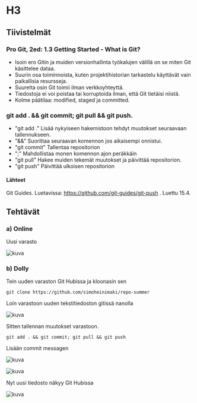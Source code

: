 # H3 

## Tiivistelmät

### Pro Git, 2ed: 1.3 Getting Started - What is Git?

- Isoin ero Gitin ja muiden versionhallinta työkalujen välillä on se miten Git käsittelee dataa.
- Suurin osa toiminnoista, kuten projektihistorian tarkastelu käyttävät vain paikallisia resursseja.
- Suurelta osin Git toimii ilman verkkoyhteyttä.
- Tiedostoja ei voi poistaa tai korruptoida ilman, että Git tietäisi niistä.
- Kolme päätilaa: modified, staged ja committed.

### git add . && git commit; git pull && git push.

- "git add ." Lisää nykyiseen hakemistoon tehdyt muutokset seuraavaan tallennukseen.
- "&&" Suorittaa seuraavan komennon jos aikaisempi onnistui.
- "git commit" Tallentaa repositorion
- ";" Mahdollistaa monen komennon ajon peräkkäin
- "git pull" Hakee muiden tekemät muutokset ja päivittää repositorion.
- "git push" Päivittää ulkoisen repositorion

#### Lähteet

Git Guides. Luetavissa: https://github.com/git-guides/git-push . Luettu 15.4.

###


## Tehtävät

### a) Online

Uusi varasto

![kuva](https://github.com/simoheinimaki/palvelinten-hallinta/assets/165195779/b9203114-9169-4f29-845e-0321d7b16e46)

### b) Dolly

Tein uuden varaston Git Hubissa ja kloonasin sen 

    git clone https://github.com/simoheinimaki/repo-summer

Loin varastoon uuden tekstitiedoston gitissä nanolla 

![kuva](https://github.com/simoheinimaki/palvelinten-hallinta/assets/165195779/c478f724-acc0-4bd3-b00f-8791b6a82fcf)

Sitten tallennan muutokset varastoon.

    git add . && git commit; git pull && git push

Lisään commit messagen

![kuva](https://github.com/simoheinimaki/palvelinten-hallinta/assets/165195779/0c34c493-ef5f-41af-be4d-fd6c2c4bed98)

![kuva](https://github.com/simoheinimaki/palvelinten-hallinta/assets/165195779/f8630560-455e-4e3d-95d6-de299784986a)

Nyt uusi tiedosto näkyy Git Hubissa

![kuva](https://github.com/simoheinimaki/palvelinten-hallinta/assets/165195779/c5e782d5-b5a9-47c4-977d-e8c0ef19a9b4)











###
